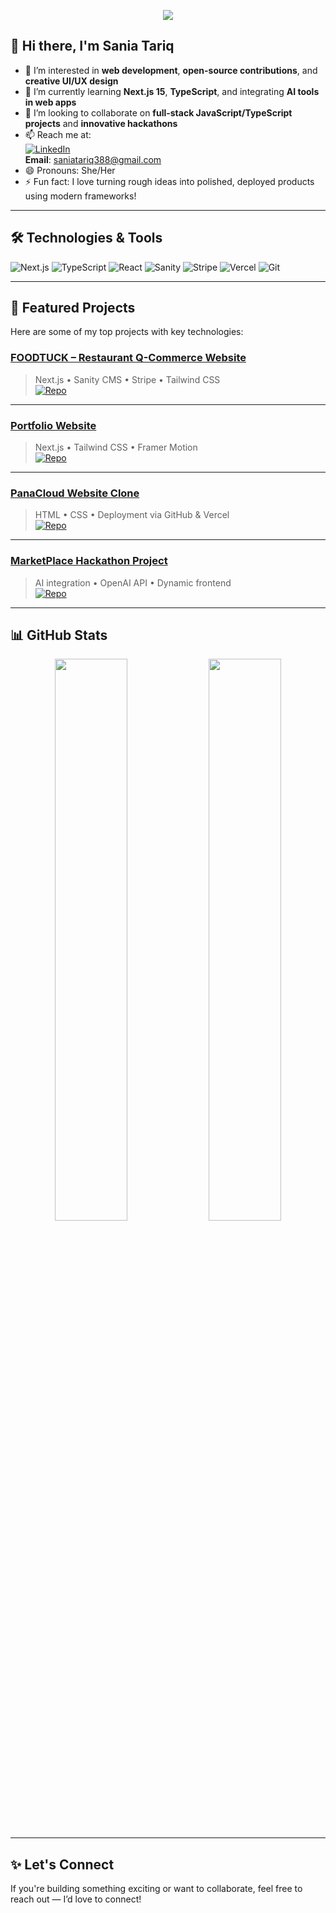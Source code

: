 
<!-- Banner -->
<p align="center">
  <img src="https://readme-typing-svg.demolab.com?font=Fira+Code&size=30&pause=1000&center=true&width=600&lines=Hi%2C+I'm+Sania+Tariq;Junior+Full-Stack+Web+Developer;Next.js+%7C+TypeScript+%7C+Sanity+CMS+%7C+Stripe;Let's+build+something+awesome+!" />
</p>

## 👋 Hi there, I'm Sania Tariq

- 👀 I’m interested in **web development**, **open-source contributions**, and **creative UI/UX design**  
- 🌱 I’m currently learning **Next.js 15**, **TypeScript**, and integrating **AI tools in web apps**  
- 💞️ I’m looking to collaborate on **full-stack JavaScript/TypeScript projects** and **innovative hackathons**  
- 📫 Reach me at:  
  [![LinkedIn](https://img.shields.io/badge/LinkedIn-blue?logo=linkedin&style=flat-square)](https://www.linkedin.com/in/saniatariq388)  
  **Email**: saniatariq388@gmail.com  
- 😄 Pronouns: She/Her  
- ⚡ Fun fact: I love turning rough ideas into polished, deployed products using modern frameworks!

---

## 🛠️ Technologies & Tools

![Next.js](https://img.shields.io/badge/Next.js-000?style=for-the-badge&logo=nextdotjs&logoColor=white)
![TypeScript](https://img.shields.io/badge/TypeScript-3178C6?style=for-the-badge&logo=typescript&logoColor=white)
![React](https://img.shields.io/badge/React-20232a?style=for-the-badge&logo=react&logoColor=61dafb)
![Sanity](https://img.shields.io/badge/Sanity-EF2D5E?style=for-the-badge&logo=sanity&logoColor=white)
![Stripe](https://img.shields.io/badge/Stripe-635BFF?style=for-the-badge&logo=stripe&logoColor=white)
![Vercel](https://img.shields.io/badge/Vercel-000000?style=for-the-badge&logo=vercel&logoColor=white)
![Git](https://img.shields.io/badge/Git-F05032?style=for-the-badge&logo=git&logoColor=white)

---

## 📌 Featured Projects

Here are some of my top projects with key technologies:

### [FOODTUCK – Restaurant Q-Commerce Website](https://github.com/saniatariq388/foodtuck-qcommerce)  
> Next.js • Sanity CMS • Stripe • Tailwind CSS  
[![Repo](https://img.shields.io/badge/FOODTUCK-Full%20Stack-black?style=for-the-badge)](https://github.com/saniatariq388/foodtuck-qcommerce)

---

### [Portfolio Website](https://github.com/saniatariq388/portfolio)  
> Next.js • Tailwind CSS • Framer Motion  
[![Repo](https://img.shields.io/badge/Portfolio-Website-blueviolet?style=for-the-badge)](https://github.com/saniatariq388/portfolio)

---

### [PanaCloud Website Clone](https://github.com/saniatariq388/panacloud-clone)  
> HTML • CSS • Deployment via GitHub & Vercel  
[![Repo](https://img.shields.io/badge/PanaCloud-Clone-orange?style=for-the-badge)](https://github.com/saniatariq388/panacloud-clone)

---

### [MarketPlace Hackathon Project](https://github.com/saniatariq388/MarketPlace_Final_hackathon)  
> AI integration • OpenAI API • Dynamic frontend  
[![Repo](https://img.shields.io/badge/MarketPlace-AI%20Hackathon-red?style=for-the-badge)](https://github.com/saniatariq388/MarketPlace_Final_hackathon)

---


## 📊 GitHub Stats

<p align="center">
  <img src="https://github-readme-stats.vercel.app/api?username=saniatariq388&show_icons=true&theme=radical&hide_border=true" width="48%" />
  <img src="https://github-readme-streak-stats.herokuapp.com/?user=saniatariq388&theme=radical&hide_border=true" width="48%" />
</p>

---

## ✨ Let's Connect

If you're building something exciting or want to collaborate, feel free to reach out — I’d love to connect!
